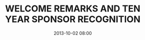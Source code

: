 ---
date: 2013-10-02 08:00
hour: 8:00 - 8:30 am
title: WELCOME REMARKS AND TEN YEAR SPONSOR RECOGNITION
name: 
company: 
location: 
categories: day1
expand: n
---